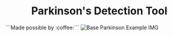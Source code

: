 <h1 align="center">Parkinson's Detection Tool</h1>
```Made possible by :coffee:```
<img src="gitstatic/base_img.png" alt="Base Parkinson Example IMG" title="">

